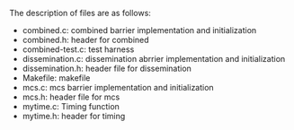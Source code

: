 The description of files are as follows:

* combined.c: combined barrier implementation and initialization
* combined.h: header for combined
* combined-test.c: test harness
* dissemination.c: dissemination abrrier implementation and initialization
* dissemination.h: header file for dissemination
* Makefile: makefile
* mcs.c: mcs barrier implementation and initialization
* mcs.h: header file for mcs
* mytime.c: Timing function
* mytime.h: header for timing
